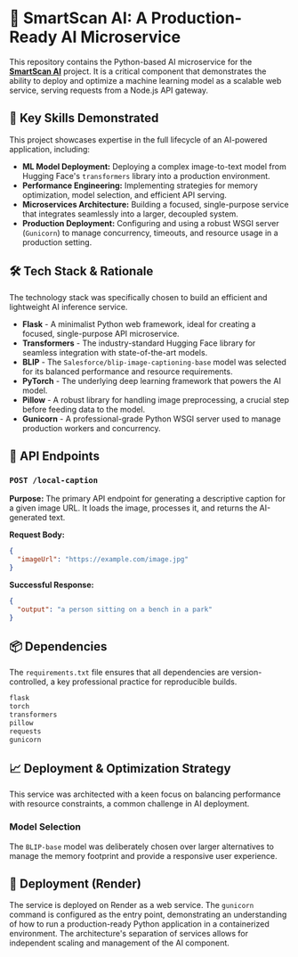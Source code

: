 # **🧠 SmartScan AI: A Production-Ready AI Microservice**

This repository contains the Python-based AI microservice for the **[SmartScan AI](https://smartscan-ai-frontend.vercel.app/onboarding)** project. It is a critical component that demonstrates the ability to deploy and optimize a machine learning model as a scalable web service, serving requests from a Node.js API gateway.

## **🔑 Key Skills Demonstrated**

This project showcases expertise in the full lifecycle of an AI-powered application, including:

  * **ML Model Deployment:** Deploying a complex image-to-text model from Hugging Face's `transformers` library into a production environment.
  * **Performance Engineering:** Implementing strategies for memory optimization, model selection, and efficient API serving.
  * **Microservices Architecture:** Building a focused, single-purpose service that integrates seamlessly into a larger, decoupled system.
  * **Production Deployment:** Configuring and using a robust WSGI server (`Gunicorn`) to manage concurrency, timeouts, and resource usage in a production setting.

## **🛠️ Tech Stack & Rationale**

The technology stack was specifically chosen to build an efficient and lightweight AI inference service.

  * **Flask** - A minimalist Python web framework, ideal for creating a focused, single-purpose API microservice.
  * **Transformers** - The industry-standard Hugging Face library for seamless integration with state-of-the-art models.
  * **BLIP** - The `Salesforce/blip-image-captioning-base` model was selected for its balanced performance and resource requirements.
  * **PyTorch** - The underlying deep learning framework that powers the AI model.
  * **Pillow** - A robust library for handling image preprocessing, a crucial step before feeding data to the model.
  * **Gunicorn** - A professional-grade Python WSGI server used to manage production workers and concurrency.

## **🚀 API Endpoints**

### `POST /local-caption`

**Purpose:** The primary API endpoint for generating a descriptive caption for a given image URL. It loads the image, processes it, and returns the AI-generated text.

**Request Body:**

```json
{
  "imageUrl": "https://example.com/image.jpg"
}
```

**Successful Response:**

```json
{
  "output": "a person sitting on a bench in a park"
}
```

## **📦 Dependencies**

The `requirements.txt` file ensures that all dependencies are version-controlled, a key professional practice for reproducible builds.

```txt
flask
torch
transformers
pillow
requests
gunicorn
```

## **📈 Deployment & Optimization Strategy**

This service was architected with a keen focus on balancing performance with resource constraints, a common challenge in AI deployment.

### **Model Selection**

The `BLIP-base` model was deliberately chosen over larger alternatives to manage the memory footprint and provide a responsive user experience.

## **🚀 Deployment (Render)**

The service is deployed on Render as a web service. The `gunicorn` command is configured as the entry point, demonstrating an understanding of how to run a production-ready Python application in a containerized environment. The architecture's separation of services allows for independent scaling and management of the AI component.

